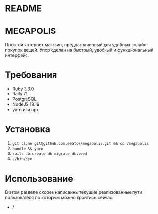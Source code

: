 # README

# MEGAPOLIS

Простой интернет магазин, предназначенный для удобных онлайн-покупок вещей. Упор сделан на быстрый, удобный и функциональный интерфейс.

# Требования

- Ruby 3.3.0
- Rails 7.1
- PostgreSQL
- NodeJS 18.19
- yarn или npx

# Установка

1. `git clone git@github.com:eeatoe/megapolis.git && cd /megapolis`
2. `bundle && yarn`
3. `rails db:create db:migrate db:seed`
4. `./bin/dev`

# Использование

В этом разделе скорее написанны текущие реализованные пути пользователя по которым можно пройтись сейчас.

- /
